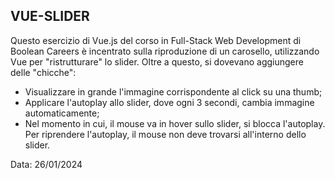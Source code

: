 ## VUE-SLIDER

Questo esercizio di Vue.js del corso in Full-Stack Web Development di Boolean Careers è incentrato sulla riproduzione di un carosello, utilizzando Vue per "ristrutturare" lo slider. Oltre a questo, si dovevano aggiungere delle "chicche":

- Visualizzare in grande l'immagine corrispondente al click su una thumb;
- Applicare l'autoplay allo slider, dove ogni 3 secondi, cambia immagine automaticamente;
- Nel momento in cui, il mouse va in hover sullo slider, si blocca l'autoplay. Per riprendere l'autoplay, il mouse non deve trovarsi all'interno dello slider.

Data: 26/01/2024